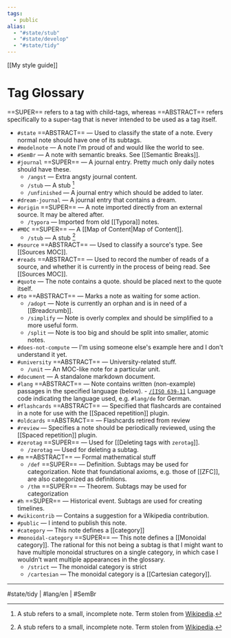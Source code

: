 ```yaml
---
tags:
  - public
alias:
  - "#state/stub"
  - "#state/develop"
  - "#state/tidy"
---
```

[[My style guide]]
# Tag Glossary

==SUPER== refers to a tag with child-tags, 
whereas ==ABSTRACT== refers specifically to a super-tag that is never intended to be used as a tag itself.

- `#state` ==ABSTRACT== — Used to classify the state of a note.
	Every normal note should have one of its subtags.
- `#modelnote` — A note I'm proud of and would like the world to see.
- `#SemBr` — A note with semantic breaks.
	See [[Semantic Breaks]].
- `#journal` ==SUPER== — A journal entry. 
	Pretty much only daily notes should have these.
	- `/angst` — Extra angsty journal content.
	- `/stub` — A stub [^1]
	- `/unfinished` — A journal entry which should be added to later.
- `#dream-journal` — A journal entry that contains a dream.
- `#origin` ==SUPER== — A note imported directly from an external source.
	It may be altered after.
	- `/typora` — Imported from old [[Typora]] notes.
- `#MOC` ==SUPER== — A [[Map of Content|Map of Content]].
	- `/stub` — A stub [^1]
- `#source` ==ABSTRACT== — Used to classify a source's type.
	See [[Sources MOC]].
- `#reads` ==ABSTRACT== — Used to record the number of reads of a source, 
	and whether it is currently in the process of being read.
	See [[Sources MOC]].
- `#quote` — The note contains a quote.
	should be placed next to the quote itself.
- `#to` ==ABSTRACT== — Marks a note as waiting for some action.
	- `/adopt` — Note is currently an orphan and is in need of a [[Breadcrumb]].
	- `/simplify` — Note is overly complex and should be simplified to a more useful form.
	- `/split` — Note is too big and should be split into smaller, atomic notes.
- `#does-not-compute` — I'm using someone else's example here and I don't understand it yet.
- `#university` ==ABSTRACT== — University-related stuff.
	- `/unit` — An MOC-like note for a particular unit.
- `#document` — A standalone markdown document.
- `#lang` ==ABSTRACT== — Note contains written (non-example) passages in the specified language (below).
	  - [`/[ISO 639-1]`](https://en.wikipedia.org/wiki/List_of_ISO_639-1_codes) Language code indicating the language used, e.g. `#lang/de` for German.
- `#flashcards` ==ABSTRACT== — Specified that flashcards are contained in a note for use with the [[Spaced repetition]] plugin.
- `#oldcards` ==ABSTRACT== — Flashcards retired from review
- `#review` — Specifies a note should be periodically reviewed, using the [[Spaced repetition]] plugin.
- `#zerotag` ==SUPER== — Used for [[Deleting tags with `zerotag`]].
  - `/zerotag` — Used for deleting a subtag.
- `#m` ==ABSTRACT== — Formal mathematical stuff
  - `/def` ==SUPER== — Definition. 
    Subtags may be used for categorization.
    Note that foundational axioms, e.g. those of [[ZFC]], are also categorized as definitions.
  - `/thm` ==SUPER== — Theorem.
    Subtags may be used for categorization
- `#h` ==SUPER== — Historical event. Subtags are used for creating timelines.
- `#wikicontrib` — Contains a suggestion for a Wikipedia contribution.
- `#public` — I intend to publish this note.
- `#category` — This note defines a [[category]]
- `#monoidal-category` ==SUPER== — This note defines a [[Monoidal category]]. 
  The rational for this not being a subtag is that I might want to have multiple monoidal structures on a single category, in which case I wouldn't want multiple appearances in the glossary.
  - `/strict` — The monoidal category is strict
  - `/cartesian` — The monoidal category is a [[Cartesian category]].

[^1]: A stub refers to a small, incomplete note. Term stolen from [Wikipedia](https://en.wikipedia.org/wiki/Wikipedia:Stub).

---
#state/tidy | #lang/en | #SemBr 